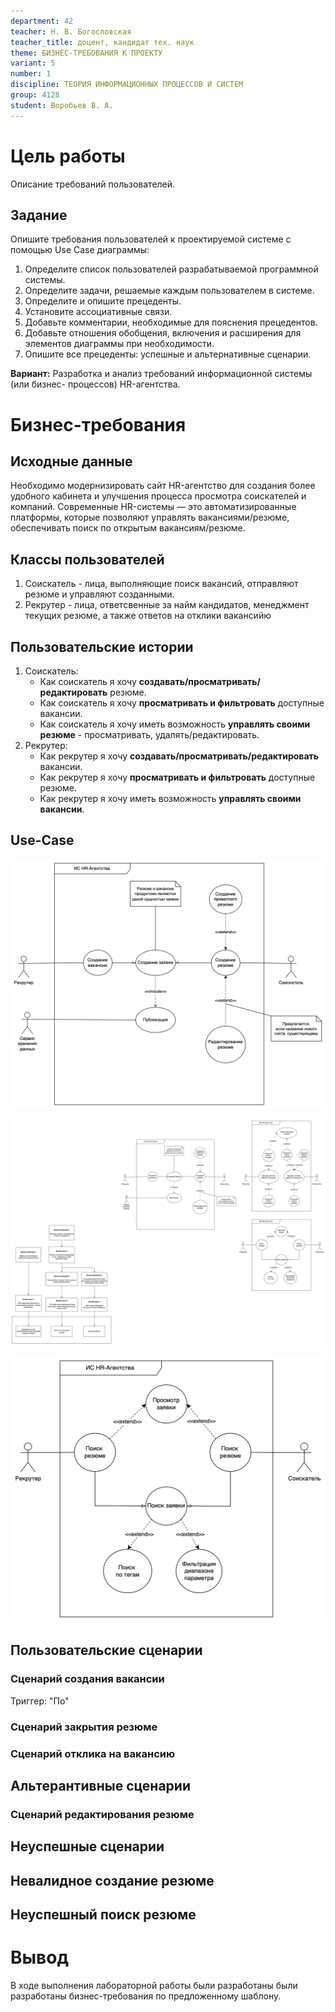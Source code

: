 ```yaml
---
department: 42
teacher: Н. В. Богословская
teacher_title: доцент, кандидат тех. наук
theme: БИЗНЕС-ТРЕБОВАНИЯ К ПРОЕКТУ
variant: 5
number: 1
discipline: ТЕОРИЯ ИНФОРМАЦИОННЫХ ПРОЦЕССОВ И СИСТЕМ
group: 4128
student: Воробьев В. А.
---
```


# Цель работы

Описание требований пользователей.

## Задание

Опишите требования пользователей к проектируемой системе с помощью Use Case диаграммы:

1) Определите список пользователей разрабатываемой программной системы.
2) Определите задачи, решаемые каждым пользователем в системе.
3) Определите и опишите прецеденты.
4) Установите ассоциативные связи.
5) Добавьте комментарии, необходимые для пояснения прецедентов.
6) Добавьте отношения обобщения, включения и расширения для элементов диаграммы при необходимости.
7) Опишите все прецеденты: успешные и альтернативные сценарии.

**Вариант:** Разработка и анализ требований информационной системы (или бизнес-
процессов) HR-агентства.

# Бизнес-требования

## Исходные данные

Необходимо модернизировать сайт HR-агентство для создания более удобного кабинета и улучшения процесса просмотра соискателей и компаний. Современные HR-системы — это автоматизированные платформы, которые позволяют управлять вакансиями/резюме, обеспечивать поиск по открытым вакансиям/резюме.

## Классы пользователей

1. Соискатель - лица, выполняющие поиск вакансий, отправляют резюме и управляют созданными.
2. Рекрутер - лица, ответсвенные за найм кандидатов, менеджмент текущих резюме, а также ответов на отклики вакансийю

## Пользовательские истории

1. Соискатель:
   - Как соискатель я хочу **создавать/просматривать/редактировать** резюме.
   - Как соискатель я хочу **просматривать и фильтровать** доступные вакансии.
   - Как соискатель я хочу иметь возможность **управлять своими резюме** - просматривать, удалять/редактировать.
2. Рекрутер:
   - Как рекрутер я хочу **создавать/просматривать/редактировать** вакансии.
   - Как рекрутер я хочу **просматривать и фильтровать** доступные резюме.
   - Как рекрутер я хочу иметь возможность **управлять своими вакансии**.

## Use-Case

![Use-Case создания заявки](report_images/image-1.png)

![Use-Case открытия личного кабинета](report_images/image-4.png)

![Use-Case поиска вакансии](report_images/image-3.png)

## Пользовательские сценарии

### Сценарий создания вакансии

Триггер: "По"

### Сценарий закрытия резюме

### Сценарий отклика на вакансию

## Альтерантивные сценарии

### Сценарий редактирования резюме

## Неуспешные сценарии

## Невалидное создание резюме

## Неуспешный поиск резюме

# Вывод

В ходе выполнения лабораторной работы были разработаны были разработаны бизнес-требования по предложенному шаблону.
